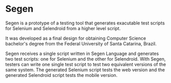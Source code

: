 # Segen

Segen is a prototype of a testing tool that generates exacutable test scripts for Selenium and Selendroid from a higher level script.

It was developed as a final design for obtaining Computer Science bachelor's degree from the Federal University of Santa Catarina, Brazil.

Segen receives a single script written in Segen Language and generates two test scripts: one for Selenium and the other for Selendroid. With Segen, testers can write one single test script to test two equivalent versions of the same system. The generated Selenium script tests the web version and the generated Selendroid script tests the mobile version.
